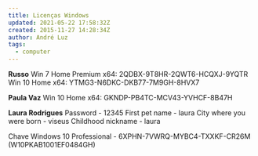 ```yaml
---
title: Licenças Windows
updated: 2021-05-22 17:58:32Z
created: 2015-11-27 14:28:34Z
author: André Luz
tags:
  - computer
---
```


**Russo**
Win 7 Home Premium x64: 2QDBX-9T8HR-2QWT6-HCQXJ-9YQTR
Win 10 Home x64: YTMG3-N6DKC-DKB77-7M9GH-8HVX7

**Paula Vaz**
Win 10 Home x64: GKNDP-PB4TC-MCV43-YVHCF-8B47H

**Laura Rodrigues**
Password - 12345
First pet name - laura
City where you were born - viseus
Childhood nickname - laura

Chave Windows 10 Professional - 6XPHN-7VWRQ-MYBC4-TXXKF-CR26M (W10PKAB1001EF0484GH)